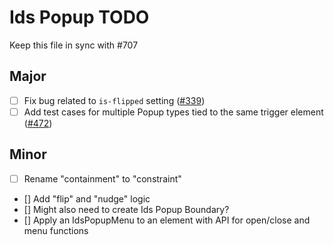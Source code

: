 # Ids Popup TODO

Keep this file in sync with #707

## Major

- [ ] Fix bug related to `is-flipped` setting ([#339](https://github.com/infor-design/enterprise-wc/issues/339))
- [ ] Add test cases for multiple Popup types tied to the same trigger element ([#472](https://github.com/infor-design/enterprise-wc/issues/472))
## Minor

- [ ] Rename "containment" to "constraint"
- [] Add "flip" and "nudge" logic
- [] Might also need to create Ids Popup Boundary?
- [] Apply an IdsPopupMenu to an element with API for open/close and menu functions
